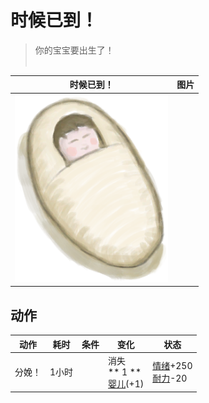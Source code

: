 # 时候已到！  
> 你的宝宝要出生了！<br><br>  
  
  时候已到！  |   图片   
 ----  |  ----:   
   |  <img decoding="async" src="Sprite/Baby.png" href="a.md" style="max-width:300px;max-height:300px;">   
  
## 动作  
动作  |  耗时  |  条件  |  变化  |  状态  
----  |  ----  |  ----  |  ----  |  ----  
分娩！<br>  |  1小时  |    |  消失<br>** 1 **<br>  [婴儿](Baby.md)(+1)<br>  |  [情绪](Morale.md)+250<br>[耐力](Stamina.md)-20  
